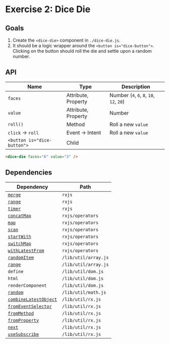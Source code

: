 # Exercise 2: Dice Die

## Goals

1. Create the `<dice-die>` component in `./dice-die.js`.
2. It should be a logic wrapper around the `<button is="dice-button">`. Clicking on the button should roll the die and settle upon a random number.

## API

|Name|Type|Description|
|---|---|---|
|`faces`|Attribute, Property|Number (`4`, `6`, `8`, `10`, `12`, `20`)|
|`value`|Attribute, Property|Number|
|`roll()`|Method|Roll a new `value`|
|`click` → `roll`|Event → Intent|Roll a new `value`|
|`<button is="dice-button">`|Child||

```html
<dice-die faces="6" value="3" />
```

## Dependencies

|Dependency|Path|
|---|---|
|[`merge`](https://rxjs-dev.firebaseapp.com/api/index/function/merge)|`rxjs`|
|[`range`](https://rxjs-dev.firebaseapp.com/api/index/function/range)|`rxjs`|
|[`timer`](https://rxjs-dev.firebaseapp.com/api/index/function/timer)|`rxjs`|
|[`concatMap`](https://rxjs-dev.firebaseapp.com/api/operators/concatMap)|`rxjs/operators`|
|[`map`](https://rxjs-dev.firebaseapp.com/api/operators/map)|`rxjs/operators`|
|[`scan`](https://rxjs-dev.firebaseapp.com/api/operators/scan)|`rxjs/operators`|
|[`startWith`](https://rxjs-dev.firebaseapp.com/api/operators/startWith)|`rxjs/operators`|
|[`switchMap`](https://rxjs-dev.firebaseapp.com/api/operators/switchMap)|`rxjs/operators`|
|[`withLatestFrom`](https://rxjs-dev.firebaseapp.com/api/operators/withLatestFrom)|`rxjs/operators`|
|[`randomItem`](../../lib/util/README.md#randomitem)|`/lib/util/array.js`|
|[`range`](../../lib/util/README.md#range)|`/lib/util/array.js`|
|`define`|`/lib/util/dom.js`|
|`html`|`/lib/util/dom.js`|
|`renderComponent`|`/lib/util/dom.js`|
|[`random`](../../lib/util/README.md#random)|`/lib/util/math.js`|
|[`combineLatestObject`](../../lib/util/rx/README.md#combinelatestobject)|`/lib/util/rx.js`|
|[`fromEventSelector`](../../lib/util/rx/README.md#fromeventselector)|`/lib/util/rx.js`|
|[`fromMethod`](../../lib/util/rx/README.md#frommethod)|`/lib/util/rx.js`|
|[`fromProperty`](../../lib/util/rx/README.md#fromproperty)|`/lib/util/rx.js`|
|[`next`](../../lib/util/rx/README.md#next)|`/lib/util/rx.js`|
|[`useSubscribe`](../../lib/util/rx/README.md#usesubscribe)|`/lib/util/rx.js`|
